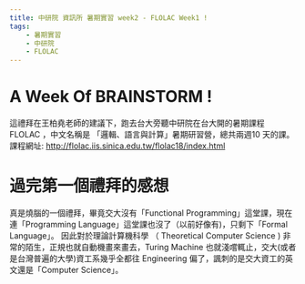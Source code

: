 ```yaml
---
title: 中研院 資訊所 暑期實習 week2 - FLOLAC Week1 ! 
tags:
    - 暑期實習
    - 中研院
    - FLOLAC
---
```

# A Week Of BRAINSTORM !
這禮拜在王柏堯老師的建議下，跑去台大旁聽中研院在台大開的暑期課程 FLOLAC ，中文名稱是 「邏輯、語言與計算」暑期研習營，總共兩週10 天的課。
課程網址: http://flolac.iis.sinica.edu.tw/flolac18/index.html
# 過完第一個禮拜的感想
真是燒腦的一個禮拜，畢竟交大沒有「Functional Programming」這堂課，現在連「Programming Language」這堂課也沒了（以前好像有)，只剩下「Formal Language」。 因此對於理論計算機科學 （ Theoretical Computer Science ) 非常的陌生，正規也就自動機畫來畫去，Turing Machine 也就淺嚐輒止，交大(或者是台灣普遍的大學)資工系幾乎全都往 Engineering 偏了，諷刺的是交大資工的英文還是「Computer Science」。
